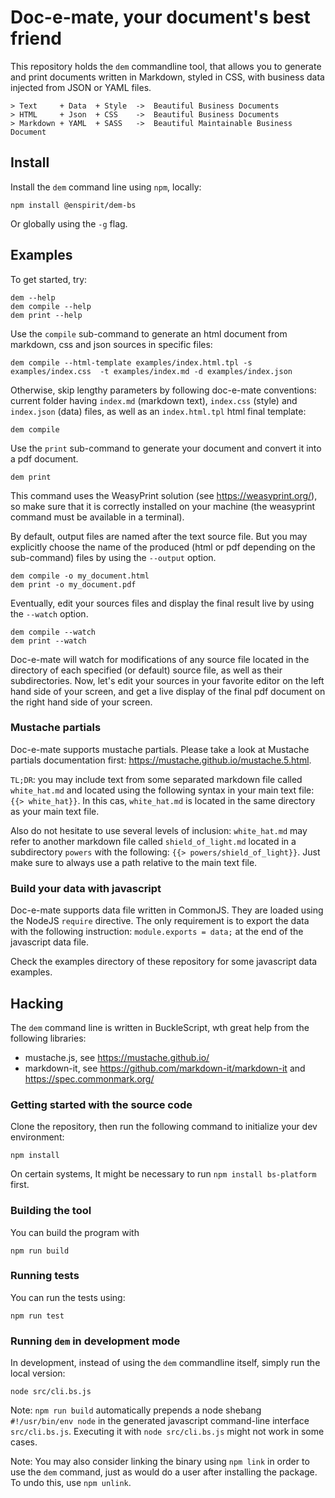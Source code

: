 # Doc-e-mate, your document's best friend

This repository holds the `dem` commandline tool, that allows you to generate
and print documents written in Markdown, styled in CSS, with business data
injected from JSON or YAML files.

```
> Text     + Data  + Style  ->  Beautiful Business Documents
> HTML     + Json  + CSS    ->  Beautiful Business Documents
> Markdown + YAML  + SASS   ->  Beautiful Maintainable Business Document
```

## Install

Install the `dem` command line using `npm`, locally:

```
npm install @enspirit/dem-bs
```

Or globally using the `-g` flag.

## Examples

To get started, try:

```
dem --help
dem compile --help
dem print --help
```

Use the `compile` sub-command to generate an html document from markdown, css and
json sources in specific files:

```
dem compile --html-template examples/index.html.tpl -s examples/index.css  -t examples/index.md -d examples/index.json
```

Otherwise, skip lengthy parameters by following doc-e-mate conventions: current
folder having `index.md` (markdown text), `index.css` (style) and `index.json`
(data) files, as well as an `index.html.tpl` html final template:

```
dem compile
```

Use the `print` sub-command to generate your document and convert it into a
pdf document.

```
dem print
```

This command uses the WeasyPrint solution (see https://weasyprint.org/), so
make sure that it is correctly installed on your machine (the weasyprint command
must be available in a terminal).

By default, output files are named after the text source file. But you may
explicitly choose the name of the produced (html or pdf depending on the
sub-command) files by using the `--output` option.

```
dem compile -o my_document.html
dem print -o my_document.pdf
```

Eventually, edit your sources files and display the final result live by using
the `--watch` option.

```
dem compile --watch
dem print --watch
```

Doc-e-mate will watch for modifications of any source file located in the
directory of each specified (or default) source file, as well as their
subdirectories. Now, let's edit your sources in your favorite editor on the left
hand side of your screen, and get a live display of the final pdf document on
the right hand side of your screen.

### Mustache partials

Doc-e-mate supports mustache partials. Please take a look at Mustache partials documentation first: https://mustache.github.io/mustache.5.html.

`TL;DR`: you may include text from some separated markdown file called `white_hat.md` and located using the following syntax in your main text file: `{{> white_hat}}`. In this cas, `white_hat.md` is located in the same directory as your main text file.

Also do not hesitate to use several levels of inclusion: `white_hat.md` may refer to another markdown file called `shield_of_light.md` located in a subdirectory `powers` with the following: `{{> powers/shield_of_light}}`. Just make sure to always use a path relative to the main text file.

### Build your data with javascript

Doc-e-mate supports data file written in CommonJS. They are loaded using the
NodeJS `require` directive. The only requirement is to export the data with the
following instruction: `module.exports = data;` at the end of the javascript
data file.

Check the examples directory of these repository for some javascript data
examples.

## Hacking

The `dem` command line is written in BuckleScript, wth great help from the
following libraries:
* mustache.js, see https://mustache.github.io/
* markdown-it, see https://github.com/markdown-it/markdown-it and https://spec.commonmark.org/

### Getting started with the source code

Clone the repository, then run the following command to initialize your dev
environment:

```
npm install
```

On certain systems, It might be necessary to run `npm install bs-platform`
first.

### Building the tool

You can build the program with

```
npm run build
```

### Running tests

You can run the tests using:

```
npm run test
```

### Running `dem` in development mode

In development, instead of using the `dem` commandline itself, simply run the
local version:

```
node src/cli.bs.js
```

Note: `npm run build` automatically prepends a node shebang `#!/usr/bin/env node`
in the generated javascript command-line interface `src/cli.bs.js`. Executing it
with `node src/cli.bs.js` might not work in some cases.

Note: You may also consider linking the binary using `npm link` in order to use
the `dem` command, just as would do a user after installing the package. To undo
this, use `npm unlink`.
